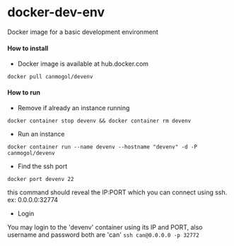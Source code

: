 # docker-dev-env
Docker image for a basic development environment


#### How to install

* Docker image is available at hub.docker.com

`docker pull canmogol/devenv`

#### How to run

* Remove if already an instance running

`docker container stop devenv && docker container rm devenv`

* Run an instance 

`docker container run --name devenv --hostname "devenv" -d -P canmogol/devenv`

* Find the ssh port

`docker port devenv 22`

this command should reveal the IP:PORT which you can connect using ssh. ex: 0.0.0.0:32774

* Login 

You may login to the 'devenv' container using its IP and PORT, also username and password both are 'can'
`ssh can@0.0.0.0 -p 32772`
